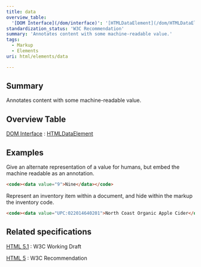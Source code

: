 ```yaml
---
title: data
overview_table:
  '[DOM Interface](/dom/interface)': '[HTMLDataElement](/dom/HTMLDataElement)'
standardization_status: 'W3C Recommendation'
summary: 'Annotates content with some machine-readable value.'
tags:
  - Markup
  - Elements
uri: html/elements/data

---
```

## Summary

Annotates content with some machine-readable value.

## Overview Table

[DOM Interface](/dom/interface)
:   [HTMLDataElement](/dom/HTMLDataElement)

## Examples

Give an alternate representation of a value for humans, but embed the machine readable as an annotation.

``` html
<code><data value="9">Nine</data></code>
```

Represent an inventory item within a document, and hide within the markup the inventory code.

``` html
<code><data value="UPC:022014640201">North Coast Organic Apple Cider</data></code>
```

## Related specifications

[HTML 5.1](http://www.w3.org/TR/html51/text-level-semantics.html#the-data-element)
:   W3C Working Draft

[HTML 5](http://www.w3.org/TR/html5/text-level-semantics.html#the-data-element)
:   W3C Recommendation

